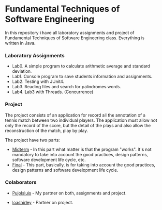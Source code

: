 # Fundamental Techniques of Software Engineering

In this repository i have all laboratory assignments and project of Fundamental Techniques of Software Engineering class. Everything is written in Java.

### Laboratory Assignments

- Lab0. A simple program to calculate arithmetic average and standard deviation.
- Lab1. Console program to save students information and assignments.
- Lab2. Testing with JUnit4.
- Lab3. Reading files and search for palindromes words.
- Lab4. Lab3 with Threads. (Concurrence)

### Project

The project consists of an application for record all the annotation of a tennis match between two individual players. The application must allow not only the record of the score, but the detail of the plays and also allow the reconstruction of the match, play by play.

The project have two parts:

- [Midterm] - In this part what matter is that the program "works". It's not mandatory to take into account the good practices, design patterns, software development life cycle, etc.
- [Final] - This part, basically, is for taking into account the good practices, design patterns and software development life cycle.

### Colaborators

* [Pujolsluis] - My partner on both, assignments and project.
* [loashirley] - Partner on project.


   [Pujolsluis]: <https://github.com/Pujolsluis>
   [loashirley]: <https://github.com/loashirley>
   [Midterm]: <https://github.com/FabioFV/tecnicas-fundamentales/tree/master/src/proyecto_medio_termino>
   [Final]: <https://github.com/FabioFV/tecnicas-fundamentales/>
